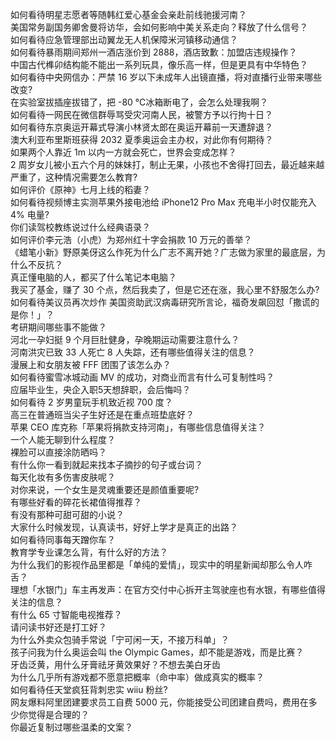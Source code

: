 如何看待明星志愿者等随韩红爱心基金会亲赴前线驰援河南？  
美国常务副国务卿舍曼将访华，会如何影响中美关系走向？释放了什么信号？  
如何看待应急管理部出动翼龙无人机保障米河镇移动通信？  
如何看待暴雨期间郑州一酒店涨价到 2888，酒店致歉：加盟店违规操作？  
中国古代榫卯结构能不能出一系列玩具，像乐高一样，但是更具有中华特色？  
如何看待中央网信办：严禁 16 岁以下未成年人出镜直播，将对直播行业带来哪些改变?  
在实验室拔插座拔错了，把 -80 ℃冰箱断电了，会怎么处理我啊？  
如何看待一网民在微信群辱骂受灾河南人民，被警方予以行拘十日？  
如何看待东京奥运开幕式导演小林贤太郎在奥运开幕前一天遭辞退？  
澳大利亚布里斯班获得 2032 夏季奥运会主办权，对此你有何期待？  
如果两个人靠近 1m 以内一方就会死亡，世界会变成怎样？  
2 周岁女儿被小五六个月的妹妹打，制止无果，小孩也不舍得打回去，最近越来越严重了，这种情况需要怎么教育?  
如何评价《原神》七月上线的稻妻？  
如何看待视频博主实测苹果外接电池给 iPhone12 Pro Max 充电半小时仅能充入 4% 电量?  
你们读驾校教练说过什么经典语录？  
如何评价李元浩（小虎）为郑州红十字会捐款 10 万元的善举？  
《蜡笔小新》野原美伢这么作死为什么广志不离开她？广志做为家里的最底层，为什么不反抗？  
真正懂电脑的人，都买了什么笔记本电脑？  
我买了基金，赚了 30 个点，然后我卖了，但是它还在涨，我心里不舒服怎么办?  
如何看待美议员再次炒作 美国资助武汉病毒研究所言论，福奇发飙回怼「撒谎的是你！」？  
考研期间哪些事不能做？  
河北一孕妇挺 9 个月巨肚健身，孕晚期运动需要注意什么？  
河南洪灾已致 33 人死亡 8 人失踪，还有哪些值得关注的信息？  
漫展上和女朋友被 FFF 团围了该怎么办？  
如何看待蜜雪冰城动画 MV 的成功，对商业而言有什么可复制性吗？  
应届毕业生，央企入职5天想辞职，会后悔吗？  
如何看待 2 岁男童玩手机致近视 700 度？  
高三在普通班当尖子生好还是在重点班垫底好？  
苹果 CEO 库克称「苹果将捐款支持河南」，有哪些信息值得关注？  
一个人能无聊到什么程度？  
裸脸可以直接涂防晒吗？  
有什么你一看到就起来找本子摘抄的句子或台词？  
每天化妆有多伤害皮肤呢？  
对你来说，一个女生是灵魂重要还是颜值重要呢?  
有哪些好看的碎花长裙值得推荐？  
有没有那种可甜可甜的小说？  
大家什么时候发现，认真读书，好好上学才是真正的出路？  
如何看待同事每天蹭你车？  
教育学专业课怎么背，有什么好的方法？  
为什么我们的影视作品里都是「单纯的爱情」，现实中的明星新闻却那么令人咋舌？  
理想「水银门」车主再发声：在官方交付中心拆开主驾驶座也有水银，有哪些值得关注的信息？  
有什么 65 寸智能电视推荐？  
请问读书好还是打工好？  
为什么外卖众包骑手常说「宁可闲一天，不接万科单」？  
孩子问我为什么奥运会叫 the Olympic Games，却不能是游戏，而是比赛？  
牙齿泛黄，用什么牙膏祛牙黄效果好？不想去美白牙齿  
为什么几乎所有游戏都不愿意把概率（命中率）做成真实的概率？  
如何看待任天堂疯狂背刺忠实 wiiu 粉丝?  
网友爆料阿里团建要求员工自费 5000 元，你能接受公司团建自费吗，费用在多少你觉得是合理的？  
你最近复制过哪些温柔的文案？  

